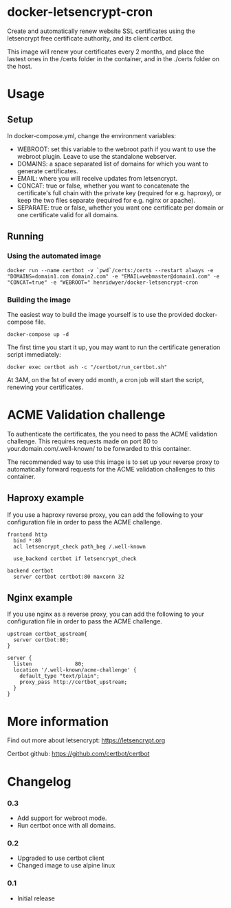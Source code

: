 # docker-letsencrypt-cron
Create and automatically renew website SSL certificates using the letsencrypt free certificate authority, and its client *certbot*.

This image will renew your certificates every 2 months, and place the lastest ones in the /certs folder in the container, and in the ./certs folder on the host.

# Usage

## Setup

In docker-compose.yml, change the environment variables:
- WEBROOT: set this variable to the webroot path if you want to use the webroot plugin. Leave to use the standalone webserver.
- DOMAINS: a space separated list of domains for which you want to generate certificates.
- EMAIL: where you will receive updates from letsencrypt.
- CONCAT: true or false, whether you want to concatenate the certificate's full chain with the private key (required for e.g. haproxy), or keep the two files separate (required for e.g. nginx or apache).
- SEPARATE: true or false, whether you want one certificate per domain or one certificate valid for all domains. 

## Running

### Using the automated image

```shell
docker run --name certbot -v `pwd`/certs:/certs --restart always -e "DOMAINS=domain1.com domain2.com" -e "EMAIL=webmaster@domain1.com" -e "CONCAT=true" -e "WEBROOT=" henridwyer/docker-letsencrypt-cron
```

### Building the image

The easiest way to build the image yourself is to use the provided docker-compose file.

```shell
docker-compose up -d
```

The first time you start it up, you may want to run the certificate generation script immediately:

```shell
docker exec certbot ash -c "/certbot/run_certbot.sh"
```

At 3AM, on the 1st of every odd month, a cron job will start the script, renewing your certificates.

# ACME Validation challenge

To authenticate the certificates, the you need to pass the ACME validation challenge. This requires requests made on port 80 to your.domain.com/.well-known/ to be forwarded to this container.

The recommended way to use this image is to set up your reverse proxy to automatically forward requests for the ACME validation challenges to this container.

## Haproxy example

If you use a haproxy reverse proxy, you can add the following to your configuration file in order to pass the ACME challenge.

``` haproxy
frontend http
  bind *:80
  acl letsencrypt_check path_beg /.well-known

  use_backend certbot if letsencrypt_check

backend certbot
  server certbot certbot:80 maxconn 32
```

## Nginx example

If you use nginx as a reverse proxy, you can add the following to your configuration file in order to pass the ACME challenge.

``` nginx
upstream certbot_upstream{
  server certbot:80;
}

server {
  listen              80;
  location '/.well-known/acme-challenge' {
    default_type "text/plain";
    proxy_pass http://certbot_upstream;
  }
}

```

# More information

Find out more about letsencrypt: https://letsencrypt.org

Certbot github: https://github.com/certbot/certbot

# Changelog

### 0.3
- Add support for webroot mode.
- Run certbot once with all domains.

### 0.2
- Upgraded to use certbot client
- Changed image to use alpine linux

### 0.1
- Initial release
